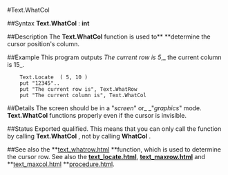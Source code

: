 
#Text.WhatCol

##Syntax
**Text.WhatCol** : **int**



##Description
The **Text.WhatCol** function is used to** **determine the cursor position's column.



##Example
This program outputs _The current row is 5_,_ the current column is 15_.


        Text.Locate  ( 5, 10 )
        put "12345"..
        put "The current row is", Text.WhatRow
        put "The current column is", Text.WhatCol
##Details
The screen should be in a "_screen_" or_ _"_graphics_" mode. **Text.WhatCol** functions properly even if the cursor is invisible.



##Status
Exported qualified.
This means that you can only call the function by calling **Text.WhatCol** , not by calling **WhatCol** .



##See also
the **[text_whatrow.html](Text.WhatRow) **function, which is used to determine the cursor row. See also the **[text_locate.html](Text.Locate)**, **[text_maxrow.html](Text.maxrow)** and **[text_maxcol.html](Text.maxcol) **[procedure.html](procedure).


